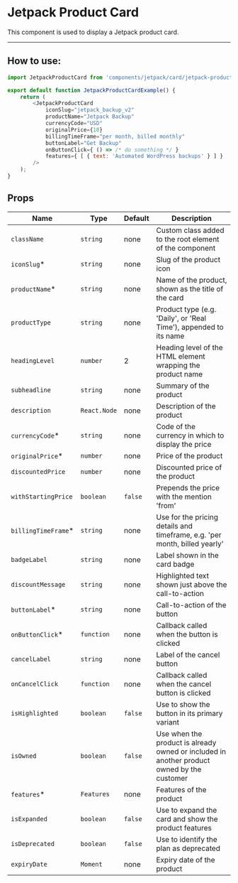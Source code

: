 # Jetpack Product Card

This component is used to display a Jetpack product card.

---

## How to use:

```js
import JetpackProductCard from 'components/jetpack/card/jetpack-product-card';

export default function JetpackProductCardExample() {
	return (
        <JetpackProductCard
            iconSlug="jetpack_backup_v2"
            productName="Jetpack Backup"
            currencyCode="USD"
            originalPrice={10}
            billingTimeFrame="per month, billed monthly"
            buttonLabel="Get Backup"
            onButtonClick={ () => /* do something */ }
            features={ [ { text: 'Automated WordPress backups' } ] }
        />
	);
}
```

## Props

| Name                 | Type         | Default | Description                                                                                |
| -------------------- | ------------ | ------- | ------------------------------------------------------------------------------------------ |
| `className`          | `string`     | none    | Custom class added to the root element of the component                                    |
| `iconSlug`\*         | `string`     | none    | Slug of the product icon                                                                   |
| `productName`\*      | `string`     | none    | Name of the product, shown as the title of the card                                        |
| `productType`        | `string`     | none    | Product type (e.g. 'Daily', or 'Real Time'), appended to its name                          |
| `headingLevel`       | `number`     | 2       | Heading level of the HTML element wrapping the product name                                |
| `subheadline`        | `string`     | none    | Summary of the product                                                                     |
| `description`        | `React.Node` | none    | Description of the product                                                                 |
| `currencyCode`\*     | `string`     | none    | Code of the currency in which to display the price                                         |
| `originalPrice`\*    | `number`     | none    | Price of the product                                                                       |
| `discountedPrice`    | `number`     | none    | Discounted price of the product                                                            |
| `withStartingPrice`  | `boolean`    | `false` | Prepends the price with the mention 'from'                                                 |
| `billingTimeFrame`\* | `string`     | none    | Use for the pricing details and timeframe, e.g. 'per month, billed yearly'                 |
| `badgeLabel`         | `string`     | none    | Label shown in the card badge                                                              |
| `discountMessage`    | `string`     | none    | Highlighted text shown just above the call-to-action                                       |
| `buttonLabel`\*      | `string`     | none    | Call-to-action of the button                                                               |
| `onButtonClick`\*    | `function`   | none    | Callback called when the button is clicked                                                 |
| `cancelLabel`        | `string`     | none    | Label of the cancel button                                                                 |
| `onCancelClick`      | `function`   | none    | Callback called when the cancel button is clicked                                          |
| `isHighlighted`      | `boolean`    | `false` | Use to show the button in its primary variant                                              |
| `isOwned`            | `boolean`    | `false` | Use when the product is already owned or included in another product owned by the customer |
| `features`\*         | `Features`   | none    | Features of the product                                                                    |
| `isExpanded`         | `boolean`    | `false` | Use to expand the card and show the product features                                       |
| `isDeprecated`       | `boolean`    | `false` | Use to identify the plan as deprecated                                                     |
| `expiryDate`         | `Moment`     | none    | Expiry date of the product                                                                 |
